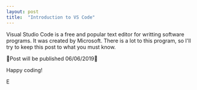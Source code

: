 ```yaml
---
layout: post
title:  "Introduction to VS Code"
---
```


Visual Studio Code is a free and popular text editor for writting software programs. It was created by Microsoft. There is a lot to this program, so I'll try to keep this post to what you must know.

🚧Post will be published 06/06/2019🚧

Happy coding!

E